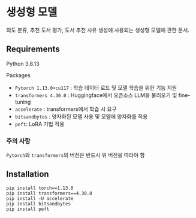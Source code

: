 # 생성형 모델

의도 분류, 추천 도서 평가, 도서 추천 사유 생성에 사용되는 생성형 모델에 관한 문서.

## Requirements
Python 3.8.13

Packages
- `Pytorch 1.13.0+cu117` : 학습 데이터 로드 및 모델 학습을 위한 기능 지원
- `transformers 4.30.0` : Huggingface에서 오픈소스 LLM을 불러오기 및 fine-tuning
- `accelerate` : transformers에서 학습 시 요구
- `bitsandbytes` : 양자화된 모델 사용 및 모델에 양자화를 적용
- `peft`: LoRA 기법 적용

### 주의 사항
`Pytorch`와 `transformers`의 버전은 반드시 위 버전을 따라야 함

## Installation
```
pip install torch==1.13.0
pip install transformers==4.30.0
pip install -U accelerate
pip install bitsandbytes
pip install peft
```
